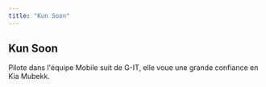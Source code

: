 ```yaml
---
title: "Kun Soon"
---
```


Kun Soon
--------





Pilote dans l'équipe Mobile suit de G-IT, elle voue une grande confiance en Kia Mubekk.

